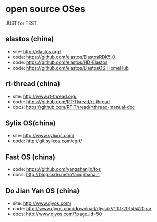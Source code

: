 # open source OSes

JUST for TEST
## elastos (china)
 - site: http://elastos.org/
 - code: https://github.com/elastos/ElastosRDK5_0 
 - code: https://github.com/elastos/HD-Elastos
 - code: https://github.com/elastos/ElastosOS_HomeHub

## rt-thread (china)
 - site: http://www.rt-thread.org/
 - code: https://github.com/RT-Thread/rt-thread
 - docs: https://github.com/RT-Thread/rtthread-manual-doc
  
## Sylix OS(china)
 - site: http://www.sylixos.com/
 - code: http://git.sylixos.com/cgit/
 
## Fast OS (china)
 - code: https://github.com/yangshanjin/fos
 - docs: http://blog.csdn.net/oYangShanJin
 
## Do Jian Yan OS (china)
 - site: http://www.djyos.com/
 - code: http://www.djyos.com/download/djysdkV1.1.1-20150420.rar
 - docs: http://www.djyos.com/?page_id=50
